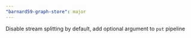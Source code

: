 ```yaml
---
"barnard59-graph-store": major
---
```


Disable stream splitting by default, add optional argument to `put` pipeline
